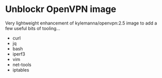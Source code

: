 <!-- @format -->

# Unblockr OpenVPN image

Very lightweight enhancement of kylemanna/openvpn:2.5 image to add a few useful bits of tooling...

- curl
- jq
- bash
- iperf3
- vim
- net-tools
- iptables
